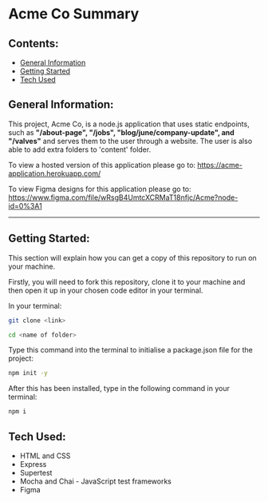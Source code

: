 # Acme Co Summary

## Contents:

- [General Information](#General-Information)
- [Getting Started](#Getting-Started)
- [Tech Used](#Tech-Used)


## General Information:

This project, Acme Co, is a node.js application that uses static endpoints, such as **"/about-page", "/jobs", "blog/june/company-update", and "/valves"** and serves them to the user through a website. The user is also able to add extra folders to 'content' folder.

To view a hosted version of this application please go to: https://acme-application.herokuapp.com/

To view Figma designs for this application please go to: https://www.figma.com/file/wRsgB4UmtcXCRMaT18nfjc/Acme?node-id=0%3A1

---

## Getting Started:

This section will explain how you can get a copy of this repository to run on your machine.

Firstly, you will need to fork this repository, clone it to your machine and then open it up in your chosen code editor in your terminal.

In your terminal:

```bash
git clone <link>

cd <name of folder>
```

Type this command into the terminal to initialise a package.json file for the project:

```bash
npm init -y
```

After this has been installed, type in the following command in your terminal:

```bash
npm i
```

## Tech Used:

- HTML and CSS
- Express
- Supertest
- Mocha and Chai - JavaScript test frameworks
- Figma
